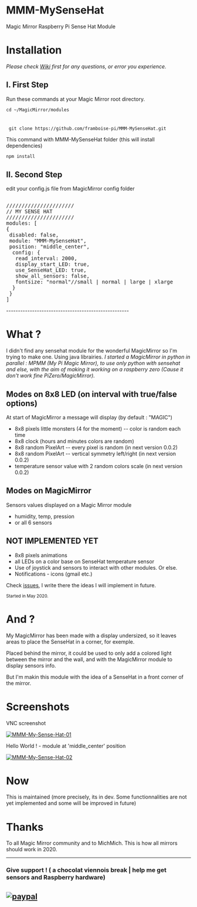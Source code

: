 # MMM-MySenseHat
Magic Mirror Raspberry Pi Sense Hat Module

# Installation
<i>Please check <a href="https://github.com/framboise-pi/MMM-MySenseHat/wiki">Wiki</a> first for any questions, or error you experience.</i>

## I. First Step
<p>Run these commands at your Magic Mirror root directory.</p>

<div>
 <code><p>cd ~/MagicMirror/modules</p>
<p> git clone https://github.com/framboise-pi/MMM-MySenseHat.git</p></code>
</div>
<div>
 <p>This command with MMM-MySenseHat folder (this will install dependencies)</p>
<code>npm install</code>
</div>

## II. Second Step
<p>edit your config.js file from MagicMirror config folder</p>
<div class="highlight highlight-source-js"><pre>  
//////////////////////
// MY SENSE HAT
//////////////////////
modules: <span class="pl-kos">[</span>
<span class="pl-kos">{</span>
 <span class="pl-c1">disabled</span>: <span class="pl-s">false</span><span class="pl-kos">,</span>
 <span class="pl-c1">module</span>: <span class="pl-s">"MMM-MySenseHat"</span><span class="pl-kos">,</span>
 <span class="pl-c1">position</span>: <span class="pl-s">"middle_center"</span><span class="pl-kos">,</span>  
  <span class="pl-c1">config</span>: <span class="pl-kos">{</span>
   <span class="pl-c">read_interval</span>: <span class="pl-s">2000</span><span class="pl-kos">,</span>
   <span class="pl-c">display_start_LED</span>: <span class="pl-s">true</span><span class="pl-kos">,</span>
   <span class="pl-c">use_SenseHat_LED</span>: <span class="pl-s">true</span><span class="pl-kos">,</span>
   <span class="pl-c">show_all_sensors</span>: <span class="pl-s">false</span><span class="pl-kos">,</span>
   <span class="pl-c">fontsize</span>: <span class="pl-s">"normal"//small | normal | large | xlarge</span><span class="pl-kos"></span> 
  <span class="pl-kos">}</span>
 <span class="pl-kos">}</span>
<span class="pl-kos">]</span>
</pre></div>
----------------------------------------------------

# What ?
I didn't find any sensehat module for the wonderful MagicMirror so I'm trying to make one.
Using java librairies. <i>I started a MagicMirror in python in parallel : MPMM (My Pi Magic Mirror), to use only python with sensehat and else, with the aim of making it working on a raspberry zero (Cause it don't work fine PiZero/MagicMirror).</i>

## Modes on 8x8 LED (on interval with true/false options)
At start of MagicMirror a message will display (by default : "MAGIC")
* 8x8 pixels little monsters (4 for the moment) -- color is random each time
* 8x8 clock (hours and minutes colors are random)
* 8x8 random PixelArt -- every pixel is random (in next version 0.0.2)
* 8x8 random PixelArt -- vertical symmetry left/right (in next version 0.0.2)
* temperature sensor value with 2 random colors scale (in next version 0.0.2)

## Modes on MagicMirror
 Sensors values displayed on a Magic Mirror module
* humidity, temp, pression
* or all 6 sensors

## NOT IMPLEMENTED YET
* 8x8 pixels animations
* all LEDs on a color base on SenseHat temperature sensor
* Use of joystick and sensors to interact with other modules. Or else.
* Notifications - icons (gmail etc.)

<div>Check <a href="https://github.com/framboise-pi/MMM-MySenseHat/issues">issues</a>, I write there the ideas I will implement in future.</div>

<p><sup>Started in May 2020.</sup></p>

# And ?
<p>My MagicMirror has been made with a display undersized, so it leaves areas to place the SenseHat in a corner, for exemple.</p>
<p>Placed behind the mirror, it could be used to only add a colored light between the mirror and the wall, and with the MagicMirror module to display sensors info.</p>
But I'm makin this module with the idea of a SenseHat in a front corner of the mirror.

# Screenshots
<p>VNC screenshot</p>
<a href="https://ibb.co/JcQVydY"><img src="https://i.ibb.co/x2HWfsn/MMM-My-Sense-Hat-01.png" alt="MMM-My-Sense-Hat-01" border="0"></a>

<p>Hello World ! - module at 'middle_center' position</p>
<a href="https://ibb.co/8YZgypY"><img src="https://i.ibb.co/Dr2fByr/MMM-My-Sense-Hat-02.png" alt="MMM-My-Sense-Hat-02" border="0"></a>

# Now
This is maintained (more precisely, its in dev. Some functionnalities are not yet implemented and some will be improved in future)

# Thanks
To all Magic Mirror community and to MichMich.
This is how all mirrors should work in 2020.

-------------------------------------
### Give support ! ( a chocolat viennois break | help me get sensors and Raspberry hardware)
[![paypal](https://www.paypalobjects.com/en_US/i/btn/btn_donateCC_LG.gif)](https://www.paypal.com/cgi-bin/webscr?cmd=_s-xclick&hosted_button_id=E79JA29LBLTAE&source=url)
------------------------------------------------
